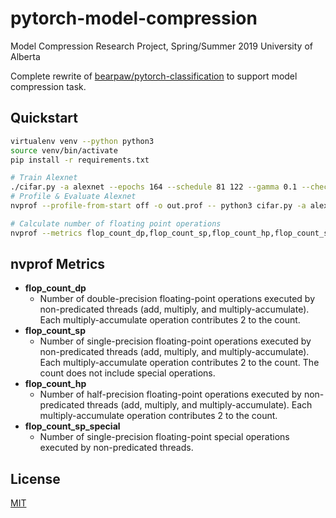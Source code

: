 # pytorch-model-compression

Model Compression Research Project, Spring/Summer 2019
University of Alberta

Complete rewrite of [bearpaw/pytorch-classification](https://github.com/bearpaw/pytorch-classification) to support model compression task.

## Quickstart

```bash
virtualenv venv --python python3
source venv/bin/activate
pip install -r requirements.txt

# Train Alexnet
./cifar.py -a alexnet --epochs 164 --schedule 81 122 --gamma 0.1 --checkpoint checkpoints/cifar10/alexnet/1
# Profile & Evaluate Alexnet
nvprof --profile-from-start off -o out.prof -- python3 cifar.py -a alexnet --checkpoint checkpoints/cifar10/alexnet/1 --mode evaluate 

# Calculate number of floating point operations
nvprof --metrics flop_count_dp,flop_count_sp,flop_count_hp,flop_count_sp_special --export-profile out.prof --force-overwrite --print-summary -- python3 cifar.py -a alexnet --checkpoint checkpoints/cifar10/alexnet/1 --mode profile
```

## nvprof Metrics
* **flop_count_dp**
  * Number of double-precision floating-point operations executed by non-predicated threads (add, multiply, and multiply-accumulate). Each multiply-accumulate operation contributes 2 to the count.
* **flop_count_sp**
  * Number of single-precision floating-point operations executed by non-predicated threads (add, multiply, and multiply-accumulate). Each multiply-accumulate operation contributes 2 to the count. The count does not include special operations.
* **flop_count_hp**
  * Number of half-precision floating-point operations executed by non-predicated threads (add, multiply, and multiply-accumulate). Each multiply-accumulate operation contributes 2 to the count.
* **flop_count_sp_special**
  * Number of single-precision floating-point special operations executed by non-predicated threads.

## License

[MIT](./LICENSE)
